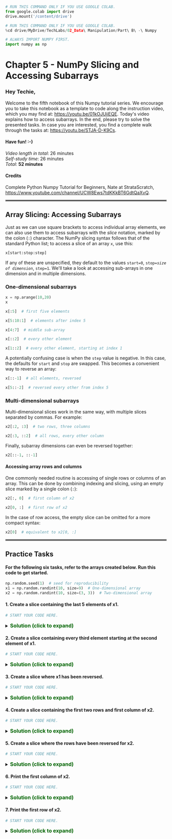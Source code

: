 ```python
# RUN THIS COMMAND ONLY IF YOU USE GOOGLE COLAB.
from google.colab import drive
drive.mount('/content/drive')
```


```python
# RUN THIS COMMAND ONLY IF YOU USE GOOGLE COLAB.
%cd drive/MyDrive/TechLabs/02_Data\ Manipulation/Part\ B\ -\ Numpy
```


```python
# ALWAYS IMPORT NUMPY FIRST.
import numpy as np
```

# Chapter 5 - NumPy Slicing and Accessing Subarrays
### Hey Techie,   
Welcome to the fifth notebook of this Numpy tutorial series. We encourage you to take this notebook as a template to code along the instruction video, which you may find at: https://youtu.be/01kOJUiiEQE. Today's video explains how to access subarrays. In the end, please try to solve the presented tasks. In case you are interested, you find a complete walk through the tasks at: https://youtu.be/STJA-D-K9Cs. 

#### Have fun! :-)   
*Video length in total*: 26 minutes   
*Self-study time*: 26 minutes   
*Total*: **52 minutes**   
#### Credits
Complete Python Numpy Tutorial for Beginners, Nate at StrataScratch, https://www.youtube.com/channel/UCW8Ews7tdKKkBT6GdtQaXvQ.
<hr style="border:2px solid gray"> </hr>   

## Array Slicing: Accessing Subarrays

Just as we can use square brackets to access individual array elements, we can also use them to access subarrays with the *slice* notation, marked by the colon (``:``) character.
The NumPy slicing syntax follows that of the standard Python list; to access a slice of an array ``x``, use this:
``` python
x[start:stop:step]
```
If any of these are unspecified, they default to the values ``start=0``, ``stop=``*``size of dimension``*, ``step=1``.
We'll take a look at accessing sub-arrays in one dimension and in multiple dimensions.

### One-dimensional subarrays


```python
x = np.arange(10,20)
x
```


```python
x[:5]  # first five elements
```


```python
x[5:10:1]  # elements after index 5
```


```python
x[4:7]  # middle sub-array
```


```python
x[::2]  # every other element
```


```python
x[1::2]  # every other element, starting at index 1
```

A potentially confusing case is when the ``step`` value is negative.
In this case, the defaults for ``start`` and ``stop`` are swapped.
This becomes a convenient way to reverse an array:


```python
x[::-1]  # all elements, reversed
```


```python
x[5::-2]  # reversed every other from index 5
```

### Multi-dimensional subarrays

Multi-dimensional slices work in the same way, with multiple slices separated by commas.
For example:


```python
x2[:2, :3]  # two rows, three columns
```


```python
x2[:3, ::2]  # all rows, every other column
```

Finally, subarray dimensions can even be reversed together:


```python
x2[::-1, ::-1]
```

#### Accessing array rows and columns

One commonly needed routine is accessing of single rows or columns of an array.
This can be done by combining indexing and slicing, using an empty slice marked by a single colon (``:``):


```python
x2[:, 0]  # first column of x2
```


```python
x2[0, :]  # first row of x2
```

In the case of row access, the empty slice can be omitted for a more compact syntax:


```python
x2[0]  # equivalent to x2[0, :]
```

<hr style="border:2px solid gray"> </hr>   

## Practice Tasks

#### For the following six tasks, refer to the arrays created below. Run this code to get started.


```python
np.random.seed(1)  # seed for reproducibility
x1 = np.random.randint(10, size=9)  # One-dimensional array
x2 = np.random.randint(10, size=(3, 3))  # Two-dimensional array
```

#### 1. Create a slice containing the last 5 elements of x1.


```python
# START YOUR CODE HERE.

```

<details>    
<summary>
    <font size="3" color="darkgreen"><b>Solution (click to expand)</b></font>
</summary>
<p>
    <code>x1[-5:]</code>
</p>
</details>

#### 2. Create a slice containing every third element starting at the second element  of x1.


```python
# START YOUR CODE HERE.

```

<details>    
<summary>
    <font size="3" color="darkgreen"><b>Solution (click to expand)</b></font>
</summary>
<p>
    <code>x1[1::3]</code>
</p>
</details>

#### 3. Create a slice where x1 has been reversed.


```python
# START YOUR CODE HERE.

```

<details>    
<summary>
    <font size="3" color="darkgreen"><b>Solution (click to expand)</b></font>
</summary>
<p>
    <code>x1[::-1]</code>
</p>
</details>

#### 4. Create a slice containing the first two rows and first column of x2.


```python
# START YOUR CODE HERE.

```

<details>    
<summary>
    <font size="3" color="darkgreen"><b>Solution (click to expand)</b></font>
</summary>
<p>
    <code>x2[[0, 1], 0]</code>
</p>
</details>

#### 5. Create a slice where the rows have been reversed for x2.


```python
# START YOUR CODE HERE.

```

<details>    
<summary>
    <font size="3" color="darkgreen"><b>Solution (click to expand)</b></font>
</summary>
<p>
    <code>x2[::-1,:]</code>
</p>
</details>

#### 6. Print the first column of x2.


```python
# START YOUR CODE HERE.

```

<details>    
<summary>
    <font size="3" color="darkgreen"><b>Solution (click to expand)</b></font>
</summary>
<p>
    <code>print(x2[:, 0])</code>
</p>
</details>

#### 7. Print the first row of x2.


```python
# START YOUR CODE HERE.

```

<details>    
<summary>
    <font size="3" color="darkgreen"><b>Solution (click to expand)</b></font>
</summary>
<p>
    <code>print(x2[0, :])</code>
</p>
</details>
